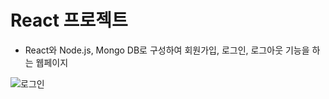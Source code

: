 # React 프로젝트
- React와 Node.js, Mongo DB로 구성하여 회원가입, 로그인, 로그아웃 기능을 하는 웹페이지

![로그인](https://user-images.githubusercontent.com/58206035/102420946-9f557b80-4046-11eb-8498-2cc083b4bfdf.PNG)

